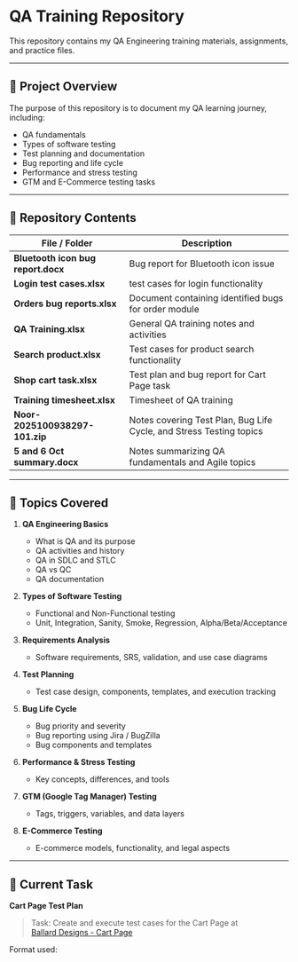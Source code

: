 # QA Training Repository

This repository contains my QA Engineering training materials, assignments, and practice files.

---

## 📘 Project Overview

The purpose of this repository is to document my QA learning journey, including:
- QA fundamentals
- Types of software testing
- Test planning and documentation
- Bug reporting and life cycle
- Performance and stress testing
- GTM and E-Commerce testing tasks

---

## 📂 Repository Contents

| File / Folder | Description |
|----------------|-------------|
| **Bluetooth icon bug report.docx** | Bug report for Bluetooth icon issue |
| **Login test cases.xlsx** |  test cases for login functionality |
| **Orders bug reports.xlsx** | Document containing identified bugs for order module |
| **QA Training.xlsx** | General QA training notes and activities |
| **Search product.xlsx** | Test cases for product search functionality |
| **Shop cart task.xlsx** | Test plan and bug report for Cart Page task |
| **Training timesheet.xlsx** | Timesheet of QA training |
| **Noor-2025100938297-101.zip** |  Notes covering Test Plan, Bug Life Cycle, and Stress Testing topics  |
| **5 and 6 Oct summary.docx** | Notes summarizing QA fundamentals and Agile topics |


---

## 🧠 Topics Covered

1. **QA Engineering Basics**
   - What is QA and its purpose
   - QA activities and history
   - QA in SDLC and STLC
   - QA vs QC
   - QA documentation

2. **Types of Software Testing**
   - Functional and Non-Functional testing
   - Unit, Integration, Sanity, Smoke, Regression, Alpha/Beta/Acceptance

3. **Requirements Analysis**
   - Software requirements, SRS, validation, and use case diagrams

4. **Test Planning**
   - Test case design, components, templates, and execution tracking

5. **Bug Life Cycle**
   - Bug priority and severity
   - Bug reporting using Jira / BugZilla
   - Bug components and templates

6. **Performance & Stress Testing**
   - Key concepts, differences, and tools

7. **GTM (Google Tag Manager) Testing**
   - Tags, triggers, variables, and data layers

8. **E-Commerce Testing**
   - E-commerce models, functionality, and legal aspects

---

## 🧾 Current Task

**Cart Page Test Plan**

> Task: Create and execute test cases for the Cart Page at  
> [Ballard Designs - Cart Page](https://certwcs.ballarddesigns.com/?aka_bypass=5C73514EE7A609054D81DE61DD9CA3D6)

Format used:
